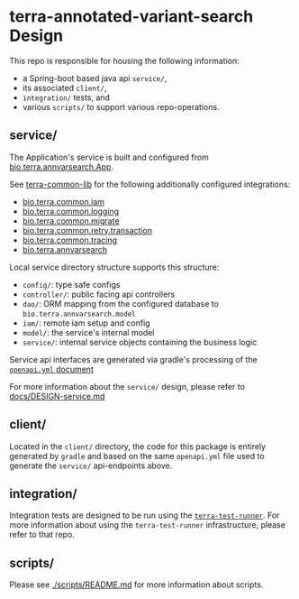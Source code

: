 # terra-annotated-variant-search Design

This repo is responsible for housing the following information:

- a Spring-boot based java api `service/`,
- its associated `client/`,
- `integration/` tests, and
- various `scripts/` to support various repo-operations.

## service/

The Application's service is built and configured from
[bio.terra.annvarsearch.App](./service/src/main/java/bio/terra/annvarsearch/App.java).

See [terra-common-lib](https://github.com/DataBiosphere/terra-common-lib/)
for the following additionally configured integrations:

- [bio.terra.common.iam](https://github.com/DataBiosphere/terra-common-lib/tree/develop/src/main/java/bio/terra/common/iam)
- [bio.terra.common.logging](https://github.com/DataBiosphere/terra-common-lib/tree/develop/src/main/java/bio/terra/common/logging)
- [bio.terra.common.migrate](https://github.com/DataBiosphere/terra-common-lib/tree/develop/src/main/java/bio/terra/common/migrate)
- [bio.terra.common.retry.transaction](https://github.com/DataBiosphere/terra-common-lib/tree/develop/src/main/java/bio/terra/common/retry/transaction)
- [bio.terra.common.tracing](https://github.com/DataBiosphere/terra-common-lib/tree/develop/src/main/java/bio/terra/common/tracing)
- [bio.terra.annvarsearch](./service/src/main/java/bio/terra/annvarsearch)

Local service directory structure supports this structure:

- `config/`: type safe configs
- `controller/`: public facing api controllers
- `dao/`: ORM mapping from the configured database to `bio.terra.annvarsearch.model`
- `iam/`: remote iam setup and config
- `model/`: the service's internal model
- `service/`: internal service objects containing the business logic

Service api interfaces are generated via gradle's processing of
the [`openapi.yml` document](./service/src/main/resources/api/openapi.yml)

For more information about the `service/` design, please refer
to [docs/DESIGN-service.md](./docs/DESIGN-service.md)

## client/

Located in the `client/` directory,
the code for this package is entirely generated by `gradle` and
based on the same `openapi.yml` file used to generate the `service/` api-endpoints above.

## integration/

Integration tests are designed to be run using
the [`terra-test-runner`](https://github.com/databiosphere/terra-test-runner).
For more information about using the `terra-test-runner` infrastructure, please refer to that repo.

## scripts/

Please see [./scripts/README.md](./scripts/README.md) for more information about scripts.
